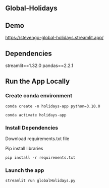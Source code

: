 ## Global-Holidays

## Demo

https://stevengo-global-holidays.streamlit.app/

## Dependencies
streamlit==1.32.0
pandas==2.2.1

## Run the App Locally
### Create conda environment
```
conda create -n holidays-app python=3.10.0
```
```
conda activate holidays-app
```
### Install Dependencies

Download requirements.txt file

Pip install libraries
```
pip install -r requirements.txt
```

###  Launch the app

```
streamlit run globalHolidays.py
```